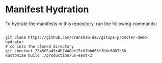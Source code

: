 
# Manifest Hydration

To hydrate the manifests in this repository, run the following commands:

```shell

git clone https://github.com/crenshaw-dev/gitops-promoter-demo-hydrator
# cd into the cloned directory
git checkout 254505a45c4b7448de15c0fbbd65ffb6c6087c58
kustomize build ./production/us-east-2
```
